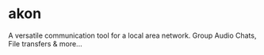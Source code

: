 akon
====

A versatile communication tool for a local area network. Group Audio Chats, File transfers &amp; more...